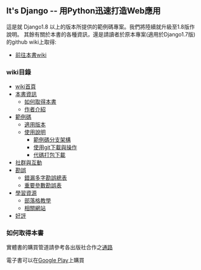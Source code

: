 ## It's Django -- 用Python迅速打造Web應用 

這是就 Django1.8 以上的版本所提供的範例碼專案。我們將陸續就升級至1.8版作說明。
其餘有關於本書的各種資訊，還是請讀者於原本專案(適用於Django1.7版)的github wiki上取得:
* [前往本書wiki](https://github.com/its-django/mysite/wiki)

### wiki目錄
* [wiki首頁](https://github.com/its-django/mysite/wiki/)
* [本書資訊](https://github.com/its-django/mysite/wiki/本書資訊)
  * [如何取得本書](https://github.com/its-django/mysite/wiki/本書資訊#如何取得本書)
  * [作者介紹](https://github.com/its-django/mysite/wiki/本書資訊#作者介紹)
* [範例碼](https://github.com/its-django/mysite/wiki/範例碼)
  * [適用版本](https://github.com/its-django/mysite/wiki/範例碼#適用版本)
  * [使用說明](https://github.com/its-django/mysite/wiki/範例碼#使用說明)
    * [範例碼分支架構](https://github.com/its-django/mysite/wiki/範例碼#範例碼分支架構)
    * [使用git下載與操作](https://github.com/its-django/mysite/wiki/範例碼#使用git下載與操作)
    * [代碼打包下載](https://github.com/its-django/mysite/wiki/範例碼#代碼打包下載)
* [社群與互動](https://github.com/its-django/mysite/wiki/社群與互動)
* [勘誤](https://github.com/its-django/mysite/wiki/勘誤)
  * [錯漏多字勘誤總表](https://github.com/its-django/mysite/wiki/勘誤/#錯字勘誤總表)
  * [重要參數勘誤表](https://github.com/its-django/mysite/wiki/勘誤/#重要參數勘誤表)
* [學習資源](https://github.com/its-django/mysite/wiki/學習資源)
  * [部落格教學](https://github.com/its-django/mysite/wiki/學習資源/#部落格教學)
  * [相關網站](https://github.com/its-django/mysite/wiki/學習資源/#相關網站) 
* [好評](https://github.com/its-django/mysite/wiki/好評)

### 如何取得本書

實體書的購買管道請參考各出版社合作之[通路](http://books.gotop.com.tw/v_ACL043800)

電子書可以在[Google Play](https://play.google.com/store/books/details/%E8%A2%81%E5%85%8B%E5%80%AB_%E6%A5%8A%E5%AD%9F%E7%A9%8E_It_s_Django_%E7%94%A8Python%E8%BF%85%E9%80%9F%E6%89%93%E9%80%A0Web%E6%87%89%E7%94%A8_%E9%9B%BB%E5%AD%90%E6%9B%B8?id=C5UVCgAAQBAJ)上購買
